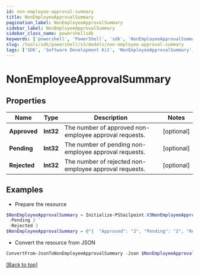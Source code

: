 ```yaml
---
id: non-employee-approval-summary
title: NonEmployeeApprovalSummary
pagination_label: NonEmployeeApprovalSummary
sidebar_label: NonEmployeeApprovalSummary
sidebar_class_name: powershellsdk
keywords: ['powershell', 'PowerShell', 'sdk', 'NonEmployeeApprovalSummary', 'NonEmployeeApprovalSummary'] 
slug: /tools/sdk/powershell/v3/models/non-employee-approval-summary
tags: ['SDK', 'Software Development Kit', 'NonEmployeeApprovalSummary', 'NonEmployeeApprovalSummary']
---
```



# NonEmployeeApprovalSummary

## Properties

Name | Type | Description | Notes
------------ | ------------- | ------------- | -------------
**Approved** | **Int32** | The number of approved non-employee approval requests. | [optional] 
**Pending** | **Int32** | The number of pending non-employee approval requests. | [optional] 
**Rejected** | **Int32** | The number of rejected non-employee approval requests. | [optional] 

## Examples

- Prepare the resource
```powershell
$NonEmployeeApprovalSummary = Initialize-PSSailpoint.V3NonEmployeeApprovalSummary  -Approved 2 `
 -Pending 2 `
 -Rejected 2
$NonEmployeeApprovalSummary = @"{  "Approved": "2", "Pending": "2", "Rejected": "2" }"@
```

- Convert the resource from JSON
```powershell
ConvertFrom-JsonToNonEmployeeApprovalSummary -Json $NonEmployeeApprovalSummary
```


[[Back to top]](#) 

